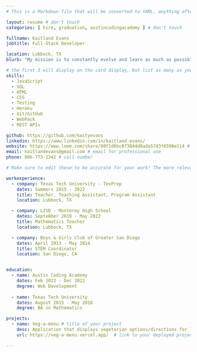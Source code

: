 ```yaml
---
# This is a Markdown file that will be converted to YAML, anything after a `#` is a comment and won't be read. Do not add extra lines, spaces, keys, or notes.

layout: resume # don't touch
categories: [ hire, graduation, austincodingacademy ] # don't touch

fullname: Kaitland Evans
jobtitle: Full-Stack Developer

location: Lubbock, TX
blurb: "My mission is to constantly evolve and learn as much as possible. Continually pushing towards greater challenges while helping make the world around me a better place to exist in is my ultimate goal. I learned how to code in order to challenge myself and to learn a skill set that I could flourish in." # tells us what your mission is, why you learned coding, or what makes you special inside the " "

# the first 3 will display on the card display, but list as many as you want, they will be visible on your hire page
skills:
  - JavaScript
  - SQL
  - HTML
  - CSS
  - Testing
  - Heroku
  - Git/GitHub
  - WebPack
  - REST APIs

github: https://github.com/kaityevans
linkedin: https://www.linkedin.com/in/kaitland-evans/
website: https://www.loom.com/share/80f1d6bc873844d8ada57d3f6598e114 # your personal website/portfolio
email: kaitlandevans@gmail.com # email for professional use
phone: 806-773-2342 # cell number

# Make sure to edit these to be accurate for your work! The more relevant the better if the role was technical, don't feel like you need to put every job you've had.

workexperience:
  - company: Texas Tech University - TexPrep
    dates: Summers 2015 - 2022
    title: Teacher, Teaching Assistant, Program Assistant
    location: Lubbock, TX

  - company: LISD - Monterey High School
    dates: September 2019 - May 2022
    title: Mathematics Teacher
    location: Lubbock, TX

  - company: Boys & Girls Club of Greater San Diego
    dates: April 2013 - May 2014
    title: STEM Coordinator
    location: San Diego, CA


education:
  - name: Austin Coding Academy
    dates: Feb 2022 - Dec 2022
    degree: Web Development
  
  - name: Texas Tech University
    dates: August 2015 - May 2018
    degree: BA in Mathematics

projects:
  - name: Veg-a-menu # title of your project
    desc: Application that displays vegetarian options/directions for local restaurants # very short description of your project
    url: https://veg-a-menu.vercel.app/  # link to your deployed project

---
```

